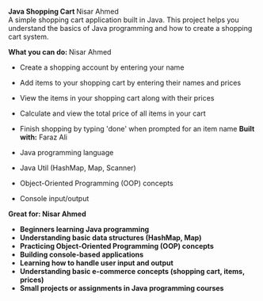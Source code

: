 <b> Java Shopping Cart </b>  Nisar Ahmed
<br>
A simple shopping cart application built in Java. This project helps you understand the basics of Java programming and how to create a shopping cart system.

<b> What you can do: </b>  Nisar Ahmed 

- Create a shopping account by entering your name
- Add items to your shopping cart by entering their names and prices
- View the items in your shopping cart along with their prices
- Calculate and view the total price of all items in your cart
- Finish shopping by typing 'done' when prompted for an item name
<b> Built with:</b>    Faraz Ali

- Java programming language
- Java Util (HashMap, Map, Scanner)
- Object-Oriented Programming (OOP) concepts
- Console input/output

<b> Great for:<b/>    Nisar Ahmed
- Beginners learning Java programming
- Understanding basic data structures (HashMap, Map)
- Practicing Object-Oriented Programming (OOP) concepts
- Building console-based applications
- Learning how to handle user input and output
- Understanding basic e-commerce concepts (shopping cart, items, prices)
- Small projects or assignments in Java programming courses
